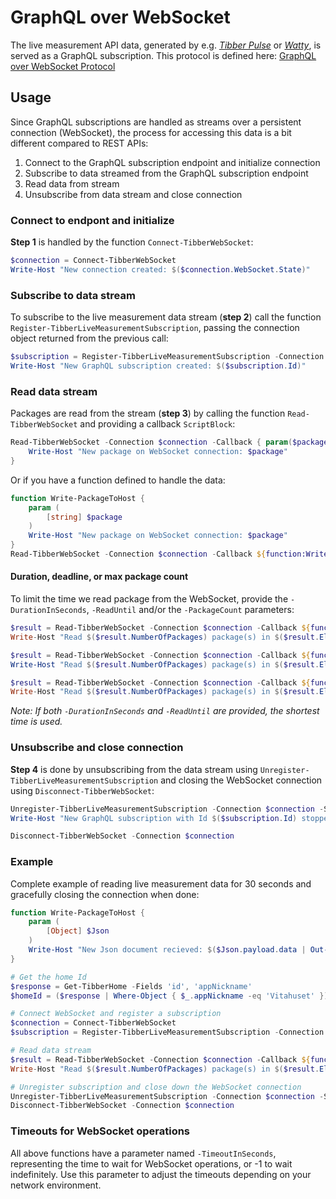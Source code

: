 # GraphQL over WebSocket

The live measurement API data, generated by e.g. _[Tibber Pulse](https://tibber.com/se/store/produkt/pulse-p1)_ or _[Watty](https://tibber.com/se/store/produkt/watty-tibber)_, is served as a GraphQL subscription. This protocol is defined here: [GraphQL over WebSocket Protocol](https://github.com/enisdenjo/graphql-ws/blob/master/PROTOCOL.md)

## Usage

Since GraphQL subscriptions are handled as streams over a persistent connection (WebSocket), the process for accessing this data is a bit different compared to REST APIs:

1. Connect to the GraphQL subscription endpoint and initialize connection
2. Subscribe to data streamed from the GraphQL subscription endpoint
3. Read data from stream
4. Unsubscribe from data stream and close connection

### Connect to endpont and initialize

**Step 1** is handled by the function `Connect-TibberWebSocket`:

```powershell
$connection = Connect-TibberWebSocket
Write-Host "New connection created: $($connection.WebSocket.State)"
```

### Subscribe to data stream

To subscribe to the live measurement data stream (**step 2**) call the function `Register-TibberLiveMeasurementSubscription`, passing the connection object returned from the previous call:

```powershell
$subscription = Register-TibberLiveMeasurementSubscription -Connection $connection -HomeId '96a14971-525a-4420-aae9-e5aedaa129ff'
Write-Host "New GraphQL subscription created: $($subscription.Id)"
```

### Read data stream

Packages are read from the stream (**step 3**) by calling the function `Read-TibberWebSocket` and providing a callback `ScriptBlock`:

```powershell
Read-TibberWebSocket -Connection $connection -Callback { param($package)
    Write-Host "New package on WebSocket connection: $package"
}
```

Or if you have a function defined to handle the data:

```powershell
function Write-PackageToHost {
    param (
        [string] $package
    )
    Write-Host "New package on WebSocket connection: $package"
}
Read-TibberWebSocket -Connection $connection -Callback ${function:Write-PackageToHost}
```

#### Duration, deadline, or max package count

To limit the time we read package from the WebSocket, provide the `-DurationInSeconds`, `-ReadUntil` and/or the `-PackageCount` parameters:

```powershell
$result = Read-TibberWebSocket -Connection $connection -Callback ${function:Write-PackageToHost} -DurationInSeconds 30
Write-Host "Read $($result.NumberOfPackages) package(s) in $($result.ElapsedTimeInSeconds) seconds"

$result = Read-TibberWebSocket -Connection $connection -Callback ${function:Write-PackageToHost} -ReadUntil ([DateTime]::Now).AddSeconds(20)
Write-Host "Read $($result.NumberOfPackages) package(s) in $($result.ElapsedTimeInSeconds) seconds"

$result = Read-TibberWebSocket -Connection $connection -Callback ${function:Write-PackageToHost} -PackageCount 3
Write-Host "Read $($result.NumberOfPackages) package(s) in $($result.ElapsedTimeInSeconds) seconds"
```

_Note: If both `-DurationInSeconds` and `-ReadUntil` are provided, the shortest time is used._

### Unsubscribe and close connection

**Step 4** is done by unsubscribing from the data stream using `Unregister-TibberLiveMeasurementSubscription` and closing the WebSocket connection using `Disconnect-TibberWebSocket`:

```powershell
Unregister-TibberLiveMeasurementSubscription -Connection $connection -Subscription $subscription
Write-Host "New GraphQL subscription with Id $($subscription.Id) stopped"

Disconnect-TibberWebSocket -Connection $connection
```

### Example

Complete example of reading live measurement data for 30 seconds and gracefully closing the connection when done:

```powershell
function Write-PackageToHost {
    param (
        [Object] $Json
    )
    Write-Host "New Json document recieved: $($Json.payload.data | Out-String)"
}

# Get the home Id
$response = Get-TibberHome -Fields 'id', 'appNickname'
$homeId = ($response | Where-Object { $_.appNickname -eq 'Vitahuset' }).id

# Connect WebSocket and register a subscription
$connection = Connect-TibberWebSocket
$subscription = Register-TibberLiveMeasurementSubscription -Connection $connection -HomeId $homeId

# Read data stream
$result = Read-TibberWebSocket -Connection $connection -Callback ${function:Write-PackageToHost} -DurationInSeconds 30
Write-Host "Read $($result.NumberOfPackages) package(s) in $($result.ElapsedTimeInSeconds) seconds"

# Unregister subscription and close down the WebSocket connection
Unregister-TibberLiveMeasurementSubscription -Connection $connection -Subscription $subscription
Disconnect-TibberWebSocket -Connection $connection
```

### Timeouts for WebSocket operations

All above functions have a parameter named `-TimeoutInSeconds`, representing the time to wait for WebSocket operations, or -1 to wait indefinitely. Use this parameter to adjust the timeouts depending on your network environment.
